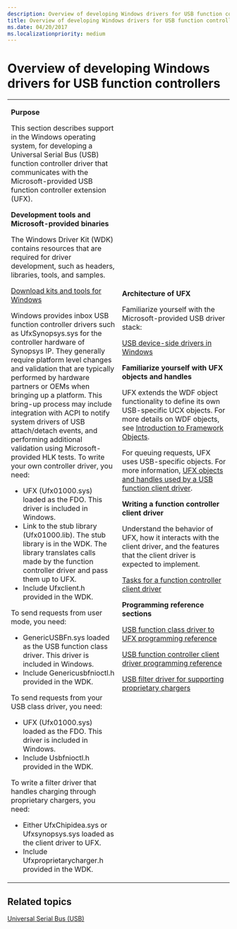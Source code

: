 ```yaml
---
description: Overview of developing Windows drivers for USB function controllers
title: Overview of developing Windows drivers for USB function controllers
ms.date: 04/20/2017
ms.localizationpriority: medium
---
```


# Overview of developing Windows drivers for USB function controllers


<table>
<colgroup>
<col width="50%" />
<col width="50%" />
</colgroup>
<tbody>
<tr class="odd">
<td><p><strong>Purpose</strong></p>
<p>This section describes support in the Windows operating system, for developing a Universal Serial Bus (USB) function controller driver that communicates with the Microsoft-provided USB function controller extension (UFX).</p>
<p><strong>Development tools and Microsoft-provided binaries</strong></p>
<p>The Windows Driver Kit (WDK) contains resources that are required for driver development, such as headers, libraries, tools, and samples.</p>
<p><a href="https://go.microsoft.com/fwlink/p/?linkid=617155" data-raw-source="[Download kits and tools for Windows](https://go.microsoft.com/fwlink/p/?linkid=617155)">Download kits and tools for Windows</a></p>
<p>Windows provides inbox USB function controller drivers such as UfxSynopsys.sys for the controller hardware of Synopsys IP. They generally require platform level changes and validation that are typically performed by hardware partners or OEMs when bringing up a platform. This bring-up process may include integration with ACPI to notify system drivers of USB attach/detach events, and performing additional validation using Microsoft-provided HLK tests. To write your own controller driver, you need:</p>
<ul>
<li>UFX (Ufx01000.sys) loaded as the FDO. This driver is included in Windows.</li>
<li>Link to the stub library (Ufx01000.lib). The stub library is in the WDK. The library translates calls made by the function controller driver and pass them up to UFX.</li>
<li>Include Ufxclient.h provided in the WDK.</li>
</ul>
<p>To send requests from user mode, you need:</p>
<ul>
<li>GenericUSBFn.sys loaded as the USB function class driver. This driver is included in Windows.</li>
<li>Include Genericusbfnioctl.h provided in the WDK.</li>
</ul>
<p>To send requests from your USB class driver, you need:</p>
<ul>
<li>UFX (Ufx01000.sys) loaded as the FDO. This driver is included in Windows.</li>
<li>Include Usbfnioctl.h provided in the WDK.</li>
</ul>
To write a filter driver that handles charging through proprietary chargers, you need:
<ul>
<li>Either UfxChipidea.sys or Ufxsynopsys.sys loaded as the client driver to UFX.</li>
<li>Include Ufxproprietarycharger.h provided in the WDK.</li>
</ul></td>
<td><p><strong>Architecture of UFX</strong></p>
<p>Familiarize yourself with the Microsoft-provided USB driver stack:</p>
<a href="usb-device-side-drivers-in-windows.md" data-raw-source="[USB device-side drivers in Windows](usb-device-side-drivers-in-windows.md)">USB device-side drivers in Windows</a>
<p><strong>Familiarize yourself with UFX objects and handles</strong></p>
<p>UFX extends the WDF object functionality to define its own USB-specific UCX objects. For more details on WDF objects, see <a href="https://docs.microsoft.com/windows-hardware/drivers/wdf/introduction-to-framework-objects" data-raw-source="[Introduction to Framework Objects](https://docs.microsoft.com/windows-hardware/drivers/wdf/introduction-to-framework-objects)">Introduction to Framework Objects</a>.</p>
<p>For queuing requests, UFX uses USB-specific objects. For more information, <a href="ufx-objects-and-handles-used-by-a-usb-function-controller.md" data-raw-source="[UFX objects and handles used by a USB function client driver](ufx-objects-and-handles-used-by-a-usb-function-controller.md)">UFX objects and handles used by a USB function client driver</a>.</p>
<p><strong>Writing a function controller client driver</strong></p>
<p>Understand the behavior of UFX, how it interacts with the client driver, and the features that the client driver is expected to implement.</p>
<p><a href="function-client-driver.md" data-raw-source="[Tasks for a function controller client driver](function-client-driver.md)">Tasks for a function controller client driver</a></p>
<p><strong>Programming reference sections</strong></p>
<p><a href="https://docs.microsoft.com/windows-hardware/drivers/ddi/_usbref/#function-class-driver-reference" data-raw-source="[USB function class driver to UFX programming reference](https://docs.microsoft.com/windows-hardware/drivers/ddi/_usbref/#function-class-driver-reference)">USB function class driver to UFX programming reference</a></p>
<p><a href="https://docs.microsoft.com/windows-hardware/drivers/ddi/_usbref/#usb-function-controller-client-driver-reference" data-raw-source="[USB function controller client driver programming reference](https://docs.microsoft.com/windows-hardware/drivers/ddi/_usbref/#usb-function-controller-client-driver-reference)">USB function controller client driver programming reference</a></p>
<p><a href="https://docs.microsoft.com/windows-hardware/drivers/ddi/_usbref/#filter-driver-for-supporting-usb-chargers" data-raw-source="[USB filter driver for supporting proprietary chargers](https://docs.microsoft.com/windows-hardware/drivers/ddi/_usbref/#filter-driver-for-supporting-usb-chargers)">USB filter driver for supporting proprietary chargers</a></p></td>
</tr>
</tbody>
</table>

 

## Related topics
[Universal Serial Bus (USB)](https://docs.microsoft.com/windows-hardware/drivers/)  



